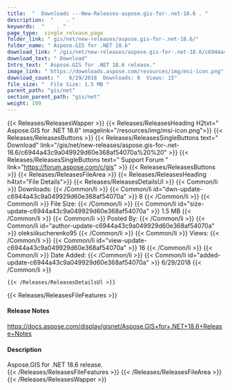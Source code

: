 ```yaml
---
title:  "  Downloads ---New-Releases-aspose.gis-for-.net-18.6 . " 
description:  "    . " 
keywords:  "    . " 
page_type:  single_release_page
folder_link: " gis/net/new-releases/aspose.gis-for-.net-18.6/"
folder_name: " Aspose.GIS for .NET 18.6"
download_link: " /gis/net/new-releases/aspose.gis-for-.net-18.6/c6944a43c9a049929d60e368af54070a"
download_text: " Download"
Intro_text: " Aspose.GIS for .NET 18.6 release."
image_link: " https://downloads.aspose.com/resources/img/msi-icon.png"
download_count: "   6/29/2018  Downloads: 8  Views: 15"
file_size: "  File Size: 1.5 MB "
parent_path: "gis/net"
section_parent_path: "gis/net"
weight: 109 
---
```


{{< Releases/ReleasesWapper >}}
  {{< Releases/ReleasesHeading H2txt=" Aspose.GIS for .NET 18.6" imagelink="/resources/img/msi-icon.png">}}
  {{< Releases/ReleasesButtons >}}
    {{< Releases/ReleasesSingleButtons text=" Download" link="/gis/net/new-releases/aspose.gis-for-.net-18.6/c6944a43c9a049929d60e368af54070a%20%20" >}}
    {{< Releases/ReleasesSingleButtons text=" Support Forum " link="https://forum.aspose.com/c/gis" >}}
  {{< Releases/ReleasesButtons >}}
  {{< Releases/ReleasesFileArea >}}
    {{< Releases/ReleasesHeading h4txt="File Details">}}
    {{< Releases/ReleasesDetailsUl >}}
            {{< Common/li  >}} Downloads: {{< /Common/li >}} 
      {{< Common/li id="dwn-update-c6944a43c9a049929d60e368af54070a" >}} 8 {{< /Common/li >}} 
      {{< Common/li  >}} File Size: {{< /Common/li >}} 
      {{< Common/li id="size-update-c6944a43c9a049929d60e368af54070a" >}} 1.5 MB {{< /Common/li >}} 
      {{< Common/li  >}} Posted By: {{< /Common/li >}} 
      {{< Common/li id="author-update-c6944a43c9a049929d60e368af54070a" >}} oleksiikucherenko95 {{< /Common/li >}} 
      {{< Common/li  >}} Views: {{< /Common/li >}} 
      {{< Common/li id="view-update-c6944a43c9a049929d60e368af54070a" >}} 16 {{< /Common/li >}} 
      {{< Common/li  >}} Date Added: {{< /Common/li >}} 
      {{< Common/li id="added-update-c6944a43c9a049929d60e368af54070a" >}} 6/29/2018 {{< /Common/li >}} 

    {{< /Releases/ReleasesDetailsUl >}}

  {{< Releases/ReleasesFileFeatures >}}
      <h4>Release Notes</h4><div><a href="https://docs.aspose.com/display/gisnet/Aspose.GIS+for+.NET+18.6+Release+Notes">https://docs.aspose.com/display/gisnet/Aspose.GIS+for+.NET+18.6+Release+Notes</a></div><h4>Description</h4><div class="HTMLDescription">Aspose.GIS for .NET 18.6 release.</div>
  {{< /Releases/ReleasesFileFeatures >}}
 {{< /Releases/ReleasesFileArea >}}
{{< /Releases/ReleasesWapper >}}


